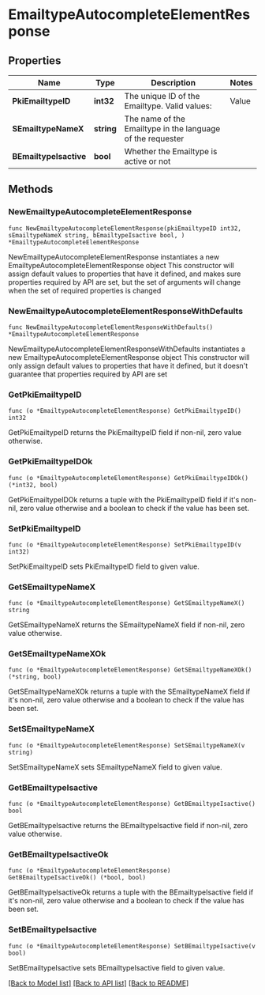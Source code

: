 # EmailtypeAutocompleteElementResponse

## Properties

Name | Type | Description | Notes
------------ | ------------- | ------------- | -------------
**PkiEmailtypeID** | **int32** | The unique ID of the Emailtype.  Valid values:  |Value|Description| |-|-| |1|Office| |2|Home| | 
**SEmailtypeNameX** | **string** | The name of the Emailtype in the language of the requester | 
**BEmailtypeIsactive** | **bool** | Whether the Emailtype is active or not | 

## Methods

### NewEmailtypeAutocompleteElementResponse

`func NewEmailtypeAutocompleteElementResponse(pkiEmailtypeID int32, sEmailtypeNameX string, bEmailtypeIsactive bool, ) *EmailtypeAutocompleteElementResponse`

NewEmailtypeAutocompleteElementResponse instantiates a new EmailtypeAutocompleteElementResponse object
This constructor will assign default values to properties that have it defined,
and makes sure properties required by API are set, but the set of arguments
will change when the set of required properties is changed

### NewEmailtypeAutocompleteElementResponseWithDefaults

`func NewEmailtypeAutocompleteElementResponseWithDefaults() *EmailtypeAutocompleteElementResponse`

NewEmailtypeAutocompleteElementResponseWithDefaults instantiates a new EmailtypeAutocompleteElementResponse object
This constructor will only assign default values to properties that have it defined,
but it doesn't guarantee that properties required by API are set

### GetPkiEmailtypeID

`func (o *EmailtypeAutocompleteElementResponse) GetPkiEmailtypeID() int32`

GetPkiEmailtypeID returns the PkiEmailtypeID field if non-nil, zero value otherwise.

### GetPkiEmailtypeIDOk

`func (o *EmailtypeAutocompleteElementResponse) GetPkiEmailtypeIDOk() (*int32, bool)`

GetPkiEmailtypeIDOk returns a tuple with the PkiEmailtypeID field if it's non-nil, zero value otherwise
and a boolean to check if the value has been set.

### SetPkiEmailtypeID

`func (o *EmailtypeAutocompleteElementResponse) SetPkiEmailtypeID(v int32)`

SetPkiEmailtypeID sets PkiEmailtypeID field to given value.


### GetSEmailtypeNameX

`func (o *EmailtypeAutocompleteElementResponse) GetSEmailtypeNameX() string`

GetSEmailtypeNameX returns the SEmailtypeNameX field if non-nil, zero value otherwise.

### GetSEmailtypeNameXOk

`func (o *EmailtypeAutocompleteElementResponse) GetSEmailtypeNameXOk() (*string, bool)`

GetSEmailtypeNameXOk returns a tuple with the SEmailtypeNameX field if it's non-nil, zero value otherwise
and a boolean to check if the value has been set.

### SetSEmailtypeNameX

`func (o *EmailtypeAutocompleteElementResponse) SetSEmailtypeNameX(v string)`

SetSEmailtypeNameX sets SEmailtypeNameX field to given value.


### GetBEmailtypeIsactive

`func (o *EmailtypeAutocompleteElementResponse) GetBEmailtypeIsactive() bool`

GetBEmailtypeIsactive returns the BEmailtypeIsactive field if non-nil, zero value otherwise.

### GetBEmailtypeIsactiveOk

`func (o *EmailtypeAutocompleteElementResponse) GetBEmailtypeIsactiveOk() (*bool, bool)`

GetBEmailtypeIsactiveOk returns a tuple with the BEmailtypeIsactive field if it's non-nil, zero value otherwise
and a boolean to check if the value has been set.

### SetBEmailtypeIsactive

`func (o *EmailtypeAutocompleteElementResponse) SetBEmailtypeIsactive(v bool)`

SetBEmailtypeIsactive sets BEmailtypeIsactive field to given value.



[[Back to Model list]](../README.md#documentation-for-models) [[Back to API list]](../README.md#documentation-for-api-endpoints) [[Back to README]](../README.md)


